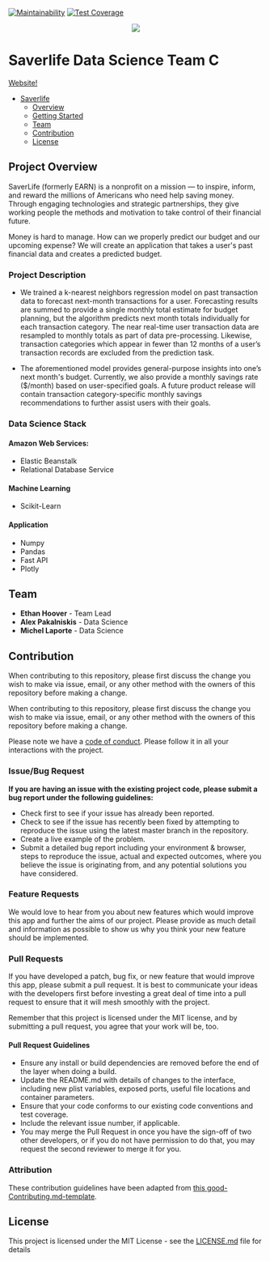 [![Maintainability](https://api.codeclimate.com/v1/badges/fa3fc0912abcb80056d3/maintainability)](https://codeclimate.com/github/Lambda-School-Labs/Groa-be/maintainability)
[![Test Coverage](https://api.codeclimate.com/v1/badges/fa3fc0912abcb80056d3/test_coverage)](https://codeclimate.com/github/Lambda-School-Labs/Groa-be/test_coverage)

<div align="center">
  <img src="https://github.com/Lambda-School-Labs/Labs25-SaverLife-TeamC-ds/blob/main/project/app/static/images/saverlife-banner.png"><br>
</div>

# Saverlife Data Science Team C

[Website!](http://saverlife-c.eba-swb5qwdy.us-east-1.elasticbeanstalk.com)

* [Saverlife](#saverlife)
    * [Overview](#project-overview)
    * [Getting Started](#getting-started)
    * [Team](#team)
    * [Contribution](#contribution)
    * [License](#license)

## Project Overview

SaverLife (formerly EARN) is a nonprofit on a mission — to inspire, inform, and reward the millions of Americans who need help saving money. Through engaging technologies and strategic partnerships, they give working people the methods and motivation to take control of their financial future.

Money is hard to manage. How can we properly predict our budget and our upcoming expense? We will create an application that takes a user's past financial data and creates a predicted budget.

### Project Description
- We trained a k-nearest neighbors regression model on past transaction data to forecast next-month transactions for a user. Forecasting results are summed to provide a single monthly total estimate for budget planning, but the algorithm predicts next month totals individually for each transaction category. The near real-time user transaction data are resampled to monthly totals as part of data pre-processing. Likewise, transaction categories which appear in fewer than 12 months of a user’s transaction records are excluded from the prediction task.

- The aforementioned model provides general-purpose insights into one’s next month's budget. Currently, we also provide a monthly savings rate ($/month) based on user-specified goals. A future product release will contain transaction category-specific monthly savings recommendations to further assist users with their goals. 


### Data Science Stack

#### Amazon Web Services:
- Elastic Beanstalk
- Relational Database Service

#### Machine Learning
- Scikit-Learn

#### Application
- Numpy
- Pandas
- Fast API
- Plotly

## Team
* **Ethan Hoover** - Team Lead
* **Alex Pakalniskis** - Data Science
* **Michel Laporte** - Data Science

## Contribution
When contributing to this repository, please first discuss the change you wish to make via issue, email, or any other method with the owners of this repository before making a change.

When contributing to this repository, please first discuss the change you wish to make via issue, email, or any other method with the owners of this repository before making a change.

Please note we have a [code of conduct](./code_of_conduct.md.md). Please follow it in all your interactions with the project.

### Issue/Bug Request

 **If you are having an issue with the existing project code, please submit a bug report under the following guidelines:**
 - Check first to see if your issue has already been reported.
 - Check to see if the issue has recently been fixed by attempting to reproduce the issue using the latest master branch in the repository.
 - Create a live example of the problem.
 - Submit a detailed bug report including your environment & browser, steps to reproduce the issue, actual and expected outcomes,  where you believe the issue is originating from, and any potential solutions you have considered.

### Feature Requests

We would love to hear from you about new features which would improve this app and further the aims of our project. Please provide as much detail and information as possible to show us why you think your new feature should be implemented.

### Pull Requests

If you have developed a patch, bug fix, or new feature that would improve this app, please submit a pull request. It is best to communicate your ideas with the developers first before investing a great deal of time into a pull request to ensure that it will mesh smoothly with the project.

Remember that this project is licensed under the MIT license, and by submitting a pull request, you agree that your work will be, too.

#### Pull Request Guidelines

- Ensure any install or build dependencies are removed before the end of the layer when doing a build.
- Update the README.md with details of changes to the interface, including new plist variables, exposed ports, useful file locations and container parameters.
- Ensure that your code conforms to our existing code conventions and test coverage.
- Include the relevant issue number, if applicable.
- You may merge the Pull Request in once you have the sign-off of two other developers, or if you do not have permission to do that, you may request the second reviewer to merge it for you.

### Attribution

These contribution guidelines have been adapted from [this good-Contributing.md-template](https://gist.github.com/PurpleBooth/b24679402957c63ec426).

## License

This project is licensed under the MIT License - see the [LICENSE.md](https://github.com/Lambda-School-Labs/Labs25-SaverLife-TeamC-ds/blob/main/LICENSE) file for details